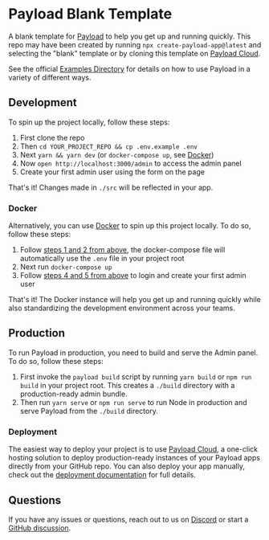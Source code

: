 # Payload Blank Template

A blank template for [Payload](https://github.com/payloadcms/payload) to help
you get up and running quickly. This repo may have been created by running
`npx create-payload-app@latest` and selecting the "blank" template or by cloning
this template on [Payload Cloud](https://payloadcms.com/new/clone/blank).

See the official
[Examples Directory](https://github.com/payloadcms/payload/tree/main/examples)
for details on how to use Payload in a variety of different ways.

## Development

To spin up the project locally, follow these steps:

1. First clone the repo
1. Then `cd YOUR_PROJECT_REPO && cp .env.example .env`
1. Next `yarn && yarn dev` (or `docker-compose up`, see [Docker](#docker))
1. Now `open http://localhost:3000/admin` to access the admin panel
1. Create your first admin user using the form on the page

That's it! Changes made in `./src` will be reflected in your app.

### Docker

Alternatively, you can use [Docker](https://www.docker.com) to spin up this
project locally. To do so, follow these steps:

1. Follow [steps 1 and 2 from above](#development), the docker-compose file will
   automatically use the `.env` file in your project root
1. Next run `docker-compose up`
1. Follow [steps 4 and 5 from above](#development) to login and create your
   first admin user

That's it! The Docker instance will help you get up and running quickly while
also standardizing the development environment across your teams.

## Production

To run Payload in production, you need to build and serve the Admin panel. To do
so, follow these steps:

1. First invoke the `payload build` script by running `yarn build` or
   `npm run build` in your project root. This creates a `./build` directory with
   a production-ready admin bundle.
1. Then run `yarn serve` or `npm run serve` to run Node in production and serve
   Payload from the `./build` directory.

### Deployment

The easiest way to deploy your project is to use
[Payload Cloud](https://payloadcms.com/new/import), a one-click hosting solution
to deploy production-ready instances of your Payload apps directly from your
GitHub repo. You can also deploy your app manually, check out the
[deployment documentation](https://payloadcms.com/docs/production/deployment)
for full details.

## Questions

If you have any issues or questions, reach out to us on
[Discord](https://discord.com/invite/payload) or start a
[GitHub discussion](https://github.com/payloadcms/payload/discussions).
